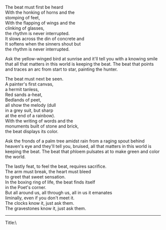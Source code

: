 The beat must first be heard\
With the honking of horns and the\
stomping of feet,\
With the flapping of wings and the\
clinking of glasses,\
the rhythm is never interrupted.\
It slows across the din of concrete and\
It softens when the sinners shout but\
the rhythm is never interrupted.

Ask the yellow-winged bird at sunrise and
it'll tell you with a knowing smile that
all that matters in this world is keeping
the beat. The beat that points and traces an
arc from start to star, painting the hunter.

The beat must next be seen.\
A painter's first canvas,\
a hermit tanless,\
Red sands a-heat,\
Bedlands of peet,\
all show the melody (dull\
in a grey suit, but sharp\
at the end of a rainbow).\
With the writing of words and the\
monuments built of stone and brick,\
the beat displays its color.

Ask the fronds of a palm tree amidst rain
from a raging spout behind heaven's eye
and they'll tell you, bruised, all that matters in
this world is keeping the beat. The beat that
phloem pulsates at to make green and color the world.

The lastly feat, to feel the beat, requires sacrifice.\
The arm must break, the heart must bleed\
to greet that sweet sensation.\
In the boxing ring of life, the beat finds itself\
in the Poet's corner.\
But all around us, all through us, all in us it emanates\
liminally, even if you don't meet it.\
The clocks know it, just ask them.\
The gravestones know it, just ask them.

-----

Title:\